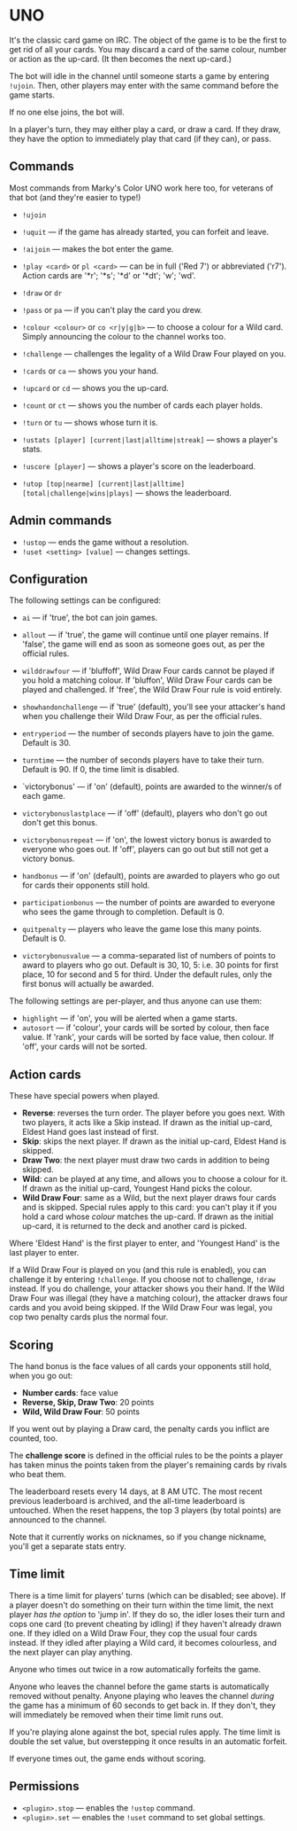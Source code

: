 UNO
===

It's the classic card game on IRC. The object of the game is to be the first to get rid of all your cards.
You may discard a card of the same colour, number or action as the up-card. (It then becomes the next up-card.)

The bot will idle in the channel until someone starts a game by entering `!ujoin`. Then, other players may enter with the same command before the game starts.

If no one else joins, the bot will.

In a player's turn, they may either play a card, or draw a card. If they draw, they have the option to immediately play that card (if they can), or pass.

Commands
--------

Most commands from Marky's Color UNO work here too, for veterans of that bot (and they're easier to type!)

* `!ujoin`
* `!uquit` — if the game has already started, you can forfeit and leave.
* `!aijoin` — makes the bot enter the game.
* `!play <card>` or `pl <card>` — <card> can be in full ('Red 7') or abbreviated ('r7'). Action cards are '\*r'; '\*s'; '\*d' or '\*dt'; 'w'; 'wd'.
* `!draw` or `dr`
* `!pass` or `pa` — if you can't play the card you drew.
* `!colour <colour>` or `co <r|y|g|b>` — to choose a colour for a Wild card. Simply announcing the colour to the channel works too.
* `!challenge` — challenges the legality of a Wild Draw Four played on you.

* `!cards` or `ca` — shows you your hand.
* `!upcard` or `cd` — shows you the up-card.
* `!count` or `ct` — shows you the number of cards each player holds.
* `!turn` or `tu` — shows whose turn it is.

* `!ustats [player] [current|last|alltime|streak]` — shows a player's stats.
* `!uscore [player]` — shows a player's score on the leaderboard.
* `!utop [top|nearme] [current|last|alltime] [total|challenge|wins|plays]` — shows the leaderboard.

Admin commands
--------------

* `!ustop` — ends the game without a resolution.
* `!uset <setting> [value]` — changes settings.

Configuration
-------------

The following settings can be configured:

* `ai` — if 'true', the bot can join games.
* `allout` — if 'true', the game will continue until one player remains. If 'false', the game will end as soon as someone goes out, as per the official rules.
* `wilddrawfour` — if 'bluffoff', Wild Draw Four cards cannot be played if you hold a matching colour. If 'bluffon', Wild Draw Four cards can be played and challenged. If 'free', the Wild Draw Four rule is void entirely.
* `showhandonchallenge` — if 'true' (default), you'll see your attacker's hand when you challenge their Wild Draw Four, as per the official rules.

* `entryperiod` — the number of seconds players have to join the game. Default is 30.
* `turntime` — the number of seconds players have to take their turn. Default is 90. If 0, the time limit is disabled.

* `victorybonus' — if 'on' (default), points are awarded to the winner/s of each game.
* `victorybonuslastplace` — if 'off' (default), players who don't go out don't get this bonus.
* `victorybonusrepeat` — if 'on', the lowest victory bonus is awarded to everyone who goes out. If 'off', players can go out but still not get a victory bonus.
* `handbonus` — if 'on' (default), points are awarded to players who go out for cards their opponents still hold.
* `participationbonus` — the number of points are awarded to everyone who sees the game through to completion. Default is 0.
* `quitpenalty` — players who leave the game lose this many points. Default is 0.
* `victorybonusvalue` — a comma-separated list of numbers of points to award to players who go out. Default is 30, 10, 5: i.e. 30 points for first place, 10 for second and 5 for third. Under the default rules, only the first bonus will actually be awarded.

The following settings are per-player, and thus anyone can use them:

* `highlight` — if 'on', you will be alerted when a game starts.
* `autosort` — if 'colour', your cards will be sorted by colour, then face value. If 'rank', your cards will be sorted by face value, then colour. If 'off', your cards will not be sorted.

Action cards
------------

These have special powers when played.

* **Reverse**: reverses the turn order. The player before you goes next. With two players, it acts like a Skip instead. If drawn as the initial up-card, Eldest Hand goes last instead of first.
* **Skip**: skips the next player. If drawn as the initial up-card, Eldest Hand is skipped.
* **Draw Two**: the next player must draw two cards in addition to being skipped.
* **Wild**: can be played at any time, and allows you to choose a colour for it. If drawn as the initial up-card, Youngest Hand picks the colour.
* **Wild Draw Four**: same as a Wild, but the next player draws four cards and is skipped. Special rules apply to this card: you can't play it if you hold a card whose *colour* matches the up-card. If drawn as the initial up-card, it is returned to the deck and another card is picked.

Where 'Eldest Hand' is the first player to enter, and 'Youngest Hand' is the last player to enter.

If a Wild Draw Four is played on you (and this rule is enabled), you can challenge it by entering `!challenge`. If you choose not to challenge, `!draw` instead. If you do challenge, your attacker shows you their hand. If the Wild Draw Four was illegal (they have a matching colour), the attacker draws four cards and you avoid being skipped. If the Wild Draw Four was legal, you cop two penalty cards plus the normal four.

Scoring
-------

The hand bonus is the face values of all cards your opponents still hold, when you go out:

* **Number cards**: face value
* **Reverse, Skip, Draw Two**: 20 points
* **Wild, Wild Draw Four**: 50 points

If you went out by playing a Draw card, the penalty cards you inflict are counted, too.

The **challenge score** is defined in the official rules to be the points a player has taken minus the points taken from the player's remaining cards by rivals who beat them.

The leaderboard resets every 14 days, at 8 AM UTC. The most recent previous leaderboard is archived, and the all-time leaderboard is untouched. When the reset happens, the top 3 players (by total points) are announced to the channel.

Note that it currently works on nicknames, so if you change nickname, you'll get a separate stats entry.

Time limit
----------

There is a time limit for players' turns (which can be disabled; see above). If a player doesn't do something on their turn within the time limit, the next player *has the option* to 'jump in'. If they do so, the idler loses their turn and cops one card (to prevent cheating by idling) if they haven't already drawn one. If they idled on a Wild Draw Four, they cop the usual four cards instead. If they idled after playing a Wild card, it becomes colourless, and the next player can play anything.

Anyone who times out twice in a row automatically forfeits the game.

Anyone who leaves the channel before the game starts is automatically removed without penalty. Anyone playing who leaves the channel *during* the game has a minimum of 60 seconds to get back in. If they don't, they will immediately be removed when their time limit runs out.

If you're playing alone against the bot, special rules apply. The time limit is double the set value, but overstepping it once results in an automatic forfeit.

If everyone times out, the game ends without scoring.

Permissions
-----------

* `<plugin>.stop` — enables the `!ustop` command.
* `<plugin>.set` — enables the `!uset` command to set global settings.
